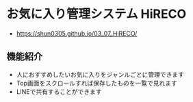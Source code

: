 # お気に入り管理システム HiRECO
- https://shun0305.github.io/03_07_HiRECO/

## 機能紹介
- 人におすすめしたいお気に入りをジャンルごとに管理できます
- Top画面をスクロールすれば保存したものを一覧で見れます
- LINEで共有することができます